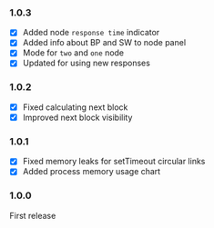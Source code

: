 ### 1.0.3
+ [x] Added node `response time` indicator
+ [x] Added info about BP and SW to node panel
+ [x] Mode for `two` and `one` node
+ [x] Updated for using new responses
 
### 1.0.2
+ [x] Fixed calculating next block
+ [x] Improved next block visibility

### 1.0.1
+ [x] Fixed memory leaks for setTimeout circular links
+ [x] Added process memory usage chart

### 1.0.0
First release